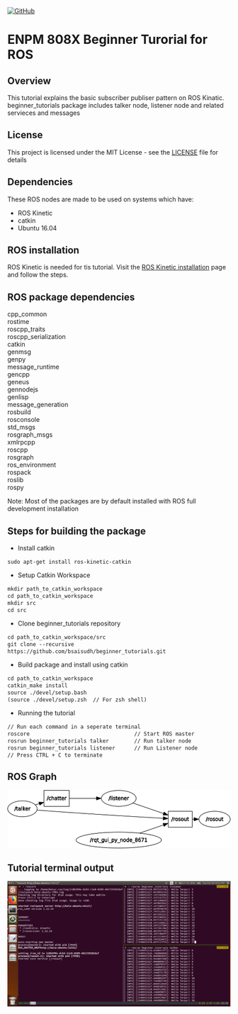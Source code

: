 [![GitHub](https://img.shields.io/github/license/mashape/apistatus.svg)](https://github.com/bsaisudh/beginner_tutorials/blob/master/LICENSE)
# ENPM 808X Beginner Turorial for ROS

## Overview

This tutorial explains the basic subscriber publiser pattern on ROS Kinatic. beginner_tutorials package includes talker node, listener node and related servieces and messages

## License

This project is licensed under the MIT License - see the [LICENSE](https://github.com/bsaisudh/beginner_tutorials/blob/master/LICENSE) file for details

## Dependencies

These ROS nodes are made to be used on systems which have:
* ROS Kinetic
* catkin
* Ubuntu 16.04

## ROS installation

ROS Kinetic is needed for tis tutorial. Visit the [ROS Kinetic installation](http://wiki.ros.org/kinetic/Installation) page and follow the steps.

## ROS package dependencies

cpp_common  
rostime  
roscpp_traits  
roscpp_serialization  
catkin  
genmsg  
genpy  
message_runtime  
gencpp  
geneus  
gennodejs  
genlisp  
message_generation  
rosbuild  
rosconsole  
std_msgs  
rosgraph_msgs  
xmlrpcpp  
roscpp  
rosgraph  
ros_environment  
rospack  
roslib  
rospy  

Note: Most of the packages are by default installed with ROS full development installation

## Steps for building the package

* Install catkin 
```
sudo apt-get install ros-kinetic-catkin
```
* Setup Catkin Workspace
```
mkdir path_to_catkin_workspace
cd path_to_catkin_workspace
mkdir src
cd src
```
* Clone beginner_tutorials repository
```
cd path_to_catkin_workspace/src
git clone --recursive https://github.com/bsaisudh/beginner_tutorials.git
```
* Build package and install using catkin
```
cd path_to_catkin_workspace
catkin_make install
source ./devel/setup.bash
(source ./devel/setup.zsh  // For zsh shell)
```
* Running the tutorial
```
// Run each command in a seperate terminal
roscore                                 // Start ROS master
rosrun beginner_tutorials talker        // Run talker node
rosrun beginner_tutorials listener      // Run Listener node
// Press CTRL + C to terminate
```

## ROS Graph

</p>
<p align="center">
<img src="/readme_images/Listener Talker Graph.png">
</p>
</p>


## Tutorial terminal output

</p>
<p align="center">
<img src="/readme_images/Listener Talker.png">
</p>
</p>




